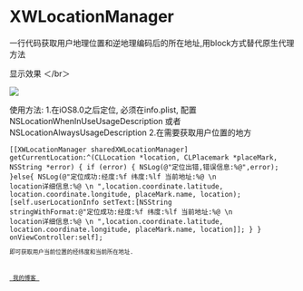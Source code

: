 # XWLocationManager
一行代码获取用户地理位置和逆地理编码后的所在地址,用block方式替代原生代理方法

显示效果 ＜/br＞

![](https://github.com/qxuewei/XWLocationManager/raw/master/GIF/XWLocationManagerGIF.gif)  

使用方法:
    1.在iOS8.0之后定位, 必须在info.plist, 配置NSLocationWhenInUseUsageDescription 或者 NSLocationAlwaysUsageDescription
    2.在需要获取用户位置的地方
    <code><pre>
            [[XWLocationManager sharedXWLocationManager] getCurrentLocation:^(CLLocation *location, CLPlacemark *placeMark, NSString *error) {
                if (error) {
                    NSLog(@"定位出错,错误信息:%@",error);
                }else{
                    NSLog(@"定位成功:经度:%f 纬度:%lf 当前地址:%@  \n location详细信息:%@ \n ",location.coordinate.latitude, location.coordinate.longitude, placeMark.name, location);
                    [self.userLocationInfo setText:[NSString stringWithFormat:@"定位成功:经度:%f 纬度:%lf 当前地址:%@  \n location详细信息:%@ \n ",location.coordinate.latitude, location.coordinate.longitude, placeMark.name, location]];
                    }
            } onViewController:self];
    <code/><pre/>
    即可获取用户当前位置的经纬度和当前所在地址.


[ 我的博客 ]( http://blog.csdn.net/qxuewei )
